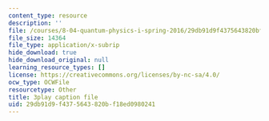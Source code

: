 ```yaml
---
content_type: resource
description: ''
file: /courses/8-04-quantum-physics-i-spring-2016/29db91d9f4375643820bf18ed0980241_1D4VPbhDy_A.vtt
file_size: 14364
file_type: application/x-subrip
hide_download: true
hide_download_original: null
learning_resource_types: []
license: https://creativecommons.org/licenses/by-nc-sa/4.0/
ocw_type: OCWFile
resourcetype: Other
title: 3play caption file
uid: 29db91d9-f437-5643-820b-f18ed0980241
---
```

